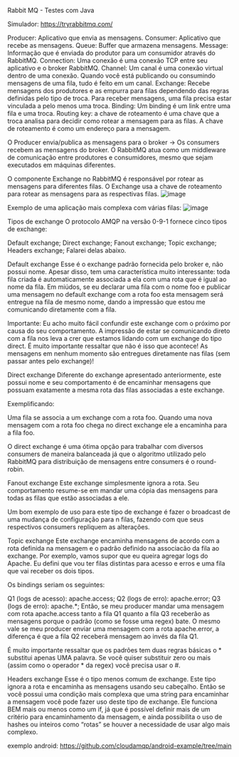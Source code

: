 Rabbit MQ - Testes com Java 


Simulador: https://tryrabbitmq.com/

Producer: Aplicativo que envia as mensagens.
Consumer: Aplicativo que recebe as mensagens.
Queue: Buffer que armazena mensagens.
Message: Informação que é enviada do produtor para um consumidor através do RabbitMQ.
Connection: Uma conexão é uma conexão TCP entre seu aplicativo e o broker RabbitMQ.
Channel: Um canal é uma conexão virtual dentro de uma conexão. Quando você está publicando ou consumindo mensagens de uma fila, tudo é feito em um canal.
Exchange: Recebe mensagens dos produtores e as empurra para filas dependendo das regras definidas pelo tipo de troca. Para receber mensagens, uma fila precisa estar vinculada a pelo menos uma troca.
Binding: Um binding é um link entre uma fila e uma troca.
Routing key: a chave de roteamento é uma chave que a troca analisa para decidir como rotear a mensagem para as filas. A chave de roteamento é como um endereço para a mensagem.


O Producer envia/publica as mensagens para o broker -> Os consumers recebem as mensagens do broker. O RabbitMQ atua como um middleware de comunicação entre produtores e consumidores, mesmo que sejam executados em máquinas diferentes.

O componente Exchange no RabbitMQ é responsável por rotear as mensagens para diferentes filas. O Exchange usa a chave de roteamento para rotear as mensagens para as respectivas filas.
![image](https://github.com/cassioseffrin/RabbitMQTests/assets/13109831/0b65a097-b083-406a-b058-2113c81dfbac)

Exemplo de uma aplicação mais complexa com várias filas:
![image](https://github.com/cassioseffrin/RabbitMQTests/assets/13109831/1ab44e06-fd47-43c9-964a-7fc856067374)

Tipos de exchange
O protocolo AMQP na versão 0-9-1 fornece cinco tipos de exchange:

Default exchange;
Direct exchange;
Fanout exchange;
Topic exchange;
Headers exchange;
Falarei delas abaixo.

Default exchange
Esse é o exchange padrão fornecida pelo broker e, não possui nome. Apesar disso, tem uma característica muito interessante: toda fila criada é automaticamente associada a ela com uma rota que é igual ao nome da fila. Em miúdos, se eu declarar uma fila com o nome foo e publicar uma mensagem no default exchange com a rota foo esta mensagem será entregue na fila de mesmo nome, dando a impressão que estou me comunicando diretamente com a fila.

Importante: Eu acho muito fácil confundir este exchange com o próximo por causa do seu comportamento. A impressão de estar se comunicando direto com a fila nos leva a crer que estamos lidando com um exchange do tipo direct. É muito importante ressaltar que não é isso que acontece! As mensagens em nenhum momento são entregues diretamente nas filas (sem passar antes pelo exchange)!

Direct exchange
Diferente do exchange apresentado anteriormente, este possui nome e seu comportamento é de encaminhar mensagens que possuam exatamente a mesma rota das filas associadas a este exchange.

Exemplificando:

Uma fila se associa a um exchange com a rota foo. Quando uma nova mensagem com a rota foo chega no direct exchange ele a encaminha para a fila foo.

O direct exchange é uma ótima opção para trabalhar com diversos consumers de maneira balanceada já que o algoritmo utilizado pelo RabbitMQ para distribuição de mensagens entre consumers é o round-robin.

Fanout exchange
Este exchange simplesmente ignora a rota. Seu comportamento resume-se em mandar uma cópia das mensagens para todas as filas que estão associadas a ele.

Um bom exemplo de uso para este tipo de exchange é fazer o broadcast de uma mudança de configuração para n filas, fazendo com que seus respectivos consumers repliquem as alterações.

Topic exchange
Este exchange encaminha mensagens de acordo com a rota definida na mensagem e o padrão definido na associacão da fila ao exchange. Por exemplo, vamos supor que eu queira agregar logs do Apache. Eu defini que vou ter filas distintas para acesso e erros e uma fila que vai receber os dois tipos.

Os bindings seriam os seguintes:

Q1 (logs de acesso): apache.access;
Q2 (logs de erro): apache.error;
Q3 (logs de erro): apache.*;
Então, se meu producer mandar uma mensagem com rota apache.access tanto a fila Q1 quanto a fila Q3 receberão as mensagens porque o padrão (como se fosse uma regex) bate. O mesmo vale se meu producer enviar uma mensagem com a rota apache.error, a diferença é que a fila Q2 receberá mensagem ao invés da fila Q1.

É muito importante ressaltar que os padrões tem duas regras básicas o * substitui apenas UMA palavra. Se você quiser substituir zero ou mais (assim como o operador * da regex) você precisa usar o #.

Headers exchange
Esse é o tipo menos comum de exchange. Este tipo ignora a rota e encaminha as mensagens usando seu cabeçalho. Então se você possui uma condição mais complexa que uma string para encaminhar a mensagem você pode fazer uso deste tipo de exchange. Ele funciona BEM mais ou menos como um if, já que é possível definir mais de um critério para encaminhamento da mensagem, e ainda possibilita o uso de hashes ou inteiros como “rotas” se houver a necessidade de usar algo mais complexo.

exemplo android:
https://github.com/cloudamqp/android-example/tree/main

